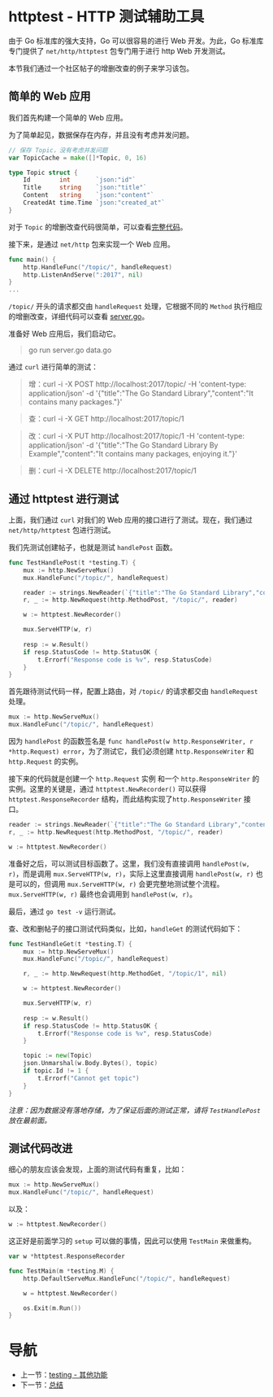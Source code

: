 # httptest - HTTP 测试辅助工具 #

由于 Go 标准库的强大支持，Go 可以很容易的进行 Web 开发。为此，Go 标准库专门提供了 `net/http/httptest` 包专门用于进行 http Web 开发测试。

本节我们通过一个社区帖子的增删改查的例子来学习该包。

## 简单的 Web 应用

我们首先构建一个简单的 Web 应用。

为了简单起见，数据保存在内存，并且没有考虑并发问题。

```go
// 保存 Topic，没有考虑并发问题
var TopicCache = make([]*Topic, 0, 16)

type Topic struct {
	Id        int       `json:"id"`
	Title     string    `json:"title"`
	Content   string    `json:"content"`
	CreatedAt time.Time `json:"created_at"`
}
```
对于 `Topic` 的增删改查代码很简单，可以查看[完整代码](/code/src/chapter09/httptest/data.go)。

接下来，是通过 `net/http` 包来实现一个 Web 应用。

```go
func main() {
	http.HandleFunc("/topic/", handleRequest)
	http.ListenAndServe(":2017", nil)
}
...
```
`/topic/` 开头的请求都交由 `handleRequest` 处理，它根据不同的 `Method` 执行相应的增删改查，详细代码可以查看 [server.go](/code/src/chapter09/httptest/server.go)。

准备好 Web 应用后，我们启动它。

> go run server.go data.go

通过 `curl` 进行简单的测试：

> 增：curl -i -X POST http://localhost:2017/topic/ -H 'content-type: application/json' -d '{"title":"The Go Standard Library","content":"It contains many packages."}'

> 查：curl -i -X GET http://localhost:2017/topic/1

> 改：curl -i -X PUT http://localhost:2017/topic/1 -H 'content-type: application/json' -d '{"title":"The Go Standard Library By Example","content":"It contains many packages, enjoying it."}'

> 删：curl -i -X DELETE http://localhost:2017/topic/1

## 通过 httptest 进行测试

上面，我们通过 `curl` 对我们的 Web 应用的接口进行了测试。现在，我们通过 `net/http/httptest` 包进行测试。

我们先测试创建帖子，也就是测试 `handlePost` 函数。

```go
func TestHandlePost(t *testing.T) {
	mux := http.NewServeMux()
	mux.HandleFunc("/topic/", handleRequest)

	reader := strings.NewReader(`{"title":"The Go Standard Library","content":"It contains many packages."}`)
	r, _ := http.NewRequest(http.MethodPost, "/topic/", reader)

	w := httptest.NewRecorder()

	mux.ServeHTTP(w, r)
	
	resp := w.Result()
	if resp.StatusCode != http.StatusOK {
		t.Errorf("Response code is %v", resp.StatusCode)
	}
}
```
首先跟待测试代码一样，配置上路由，对 `/topic/` 的请求都交由 `handleRequest ` 处理。

```go
mux := http.NewServeMux()
mux.HandleFunc("/topic/", handleRequest)
```

因为 `handlePost` 的函数签名是 `func handlePost(w http.ResponseWriter, r *http.Request) error`，为了测试它，我们必须创建 `http.ResponseWriter` 和 `http.Request` 的实例。

接下来的代码就是创建一个 `http.Request` 实例 和一个 `http.ResponseWriter` 的实例。这里的关键是，通过 `httptest.NewRecorder()` 可以获得 `httptest.ResponseRecorder` 结构，而此结构实现了`http.ResponseWriter` 接口。

```go
reader := strings.NewReader(`{"title":"The Go Standard Library","content":"It contains many packages."}`)
r, _ := http.NewRequest(http.MethodPost, "/topic/", reader)

w := httptest.NewRecorder()
```

准备好之后，可以测试目标函数了。这里，我们没有直接调用 `handlePost(w, r)`，而是调用 `mux.ServeHTTP(w, r)`，实际上这里直接调用 `handlePost(w, r)` 也是可以的，但调用 `mux.ServeHTTP(w, r)` 会更完整地测试整个流程。`mux.ServeHTTP(w, r)` 最终也会调用到 `handlePost(w, r)`。

最后，通过 `go test -v` 运行测试。

查、改和删帖子的接口测试代码类似，比如，`handleGet` 的测试代码如下：

```go
func TestHandleGet(t *testing.T) {
	mux := http.NewServeMux()
	mux.HandleFunc("/topic/", handleRequest)

	r, _ := http.NewRequest(http.MethodGet, "/topic/1", nil)

	w := httptest.NewRecorder()

	mux.ServeHTTP(w, r)
	
	resp := w.Result()
	if resp.StatusCode != http.StatusOK {
		t.Errorf("Response code is %v", resp.StatusCode)
	}

	topic := new(Topic)
	json.Unmarshal(w.Body.Bytes(), topic)
	if topic.Id != 1 {
		t.Errorf("Cannot get topic")
	}
}
```

*注意：因为数据没有落地存储，为了保证后面的测试正常，请将 `TestHandlePost` 放在最前面。*

## 测试代码改进

细心的朋友应该会发现，上面的测试代码有重复，比如：

```go
mux := http.NewServeMux()
mux.HandleFunc("/topic/", handleRequest)
```

以及：

```go
w := httptest.NewRecorder()
```

这正好是前面学习的 `setup` 可以做的事情，因此可以使用 `TestMain` 来做重构。

```go
var w *httptest.ResponseRecorder

func TestMain(m *testing.M) {
	http.DefaultServeMux.HandleFunc("/topic/", handleRequest)

	w = httptest.NewRecorder()

	os.Exit(m.Run())
}
```

# 导航 #

- 上一节：[testing - 其他功能](09.5.md)
- 下一节：[总结](09.7.md)
